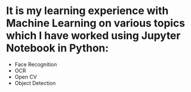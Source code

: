 # It is my learning experience with Machine Learning on various topics which I have worked using Jupyter Notebook in Python:
* Face Recognition
* OCR
* Open CV
* Object Detection

